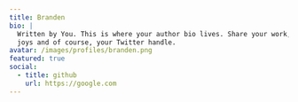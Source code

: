 ```yaml
---
title: Branden
bio: |
  Written by You. This is where your author bio lives. Share your work, your
  joys and of course, your Twitter handle.
avatar: /images/profiles/branden.png
featured: true
social:
  - title: github
    url: https://google.com
---
```

